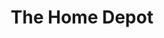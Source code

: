 ---
title: "The Home Depot"
url: /san-antonio/the-home-depot-interstate-10-west/
shop: doityourself
---